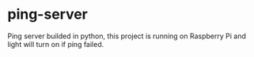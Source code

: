 # ping-server
Ping server builded in python, this project is running on Raspberry Pi and light will turn on if ping failed.

